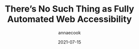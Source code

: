 ---
author: annaecook
date: 2021-07-15
layout: post.njk
publisher: uxdesigncc
tags:
  - accessibility
  - automation
target_url: https://uxdesign.cc/theres-no-such-thing-as-fully-automated-web-accessibility-260d6f4632a8
title: There’s No Such Thing as Fully Automated Web Accessibility
---
